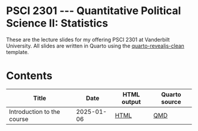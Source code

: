 # PSCI 2301 --- Quantitative Political Science II: Statistics

These are the lecture slides for my offering PSCI 2301 at Vanderbilt University.
All slides are written in Quarto using the [quarto-revealjs-clean](https://github.com/grantmcdermott/quarto-revealjs-clean) template.

# Contents

| Title                      | Date       | HTML output                                         | Quarto source                                     |
|----------------------------|------------|-----------------------------------------------------|---------------------------------------------------|
| Introduction to the course | 2025-01-06 | [HTML](/01_01_course_intro/01_01_course_intro.html) | [QMD](/01_01_course_intro/01_01_course_intro.qmd) |
